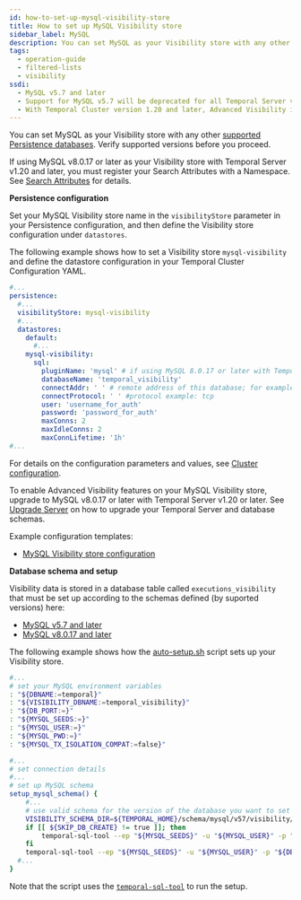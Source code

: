 ```yaml
---
id: how-to-set-up-mysql-visibility-store
title: How to set up MySQL Visibility store
sidebar_label: MySQL
description: You can set MySQL as your Visibility store with any other supported Persistence databases.
tags:
  - operation-guide
  - filtered-lists
  - visibility
ssdi:
  - MySQL v5.7 and later
  - Support for MySQL v5.7 will be deprecated for all Temporal Server versions after v1.20
  - With Temporal Cluster version 1.20 and later, Advanced Visibility is available on MySQL v8.0.17 and later
---
```


You can set MySQL as your Visibility store with any other [supported Persistence databases](/concepts/what-is-a-temporal-cluster#dependency-versions).
Verify supported versions before you proceed.

If using MySQL v8.0.17 or later as your Visibility store with Temporal Server v1.20 and later, you must register your Search Attributes with a Namespace. See [Search Attributes](/application-development/observability#visibility) for details.

**Persistence configuration**

Set your MySQL Visibility store name in the `visibilityStore` parameter in your Persistence configuration, and then define the Visibility store configuration under `datastores`.

The following example shows how to set a Visibility store `mysql-visibility` and define the datastore configuration in your Temporal Cluster Configuration YAML.

```yaml
#...
persistence:
  #...
  visibilityStore: mysql-visibility
  #...
  datastores:
    default:
      #...
    mysql-visibility:
      sql:
        pluginName: 'mysql' # if using MySQL 8.0.17 or later with Temporal Server v1.20, use "mysql8" plugin for Advanced Visibility capabilities.
        databaseName: 'temporal_visibility'
        connectAddr: ' ' # remote address of this database; for example 127.0.0.0:3306
        connectProtocol: ' ' #protocol example: tcp
        user: 'username_for_auth'
        password: 'password_for_auth'
        maxConns: 2
        maxIdleConns: 2
        maxConnLifetime: '1h'
#...
```

For details on the configuration parameters and values, see [Cluster configuration](/references/configuration#sql).

To enable Advanced Visibility features on your MySQL Visibility store, upgrade to MySQL v8.0.17 or later with Temporal Server v1.20 or later. See [Upgrade Server](/clusters/how-to-upgrade-the-temporal-server-version) on how to upgrade your Temporal Server and database schemas.

Example configuration templates:

- [MySQL Visibility store configuration](https://github.com/temporalio/temporal/blob/master/config/development-mysql.yaml)

**Database schema and setup**

Visibility data is stored in a database table called `executions_visibility` that must be set up according to the schemas defined (by suported versions) here:

- [MySQL v5.7 and later](https://github.com/temporalio/temporal/tree/master/schema/mysql/v57/visibility)
- [MySQL v8.0.17 and later](https://github.com/temporalio/temporal/tree/master/schema/mysql/v8/visibility)

The following example shows how the [auto-setup.sh](https://github.com/temporalio/docker-builds/blob/main/docker/auto-setup.sh) script sets up your Visibility store.

```bash
#...
# set your MySQL environment variables
: "${DBNAME:=temporal}"
: "${VISIBILITY_DBNAME:=temporal_visibility}"
: "${DB_PORT:=}"
: "${MYSQL_SEEDS:=}"
: "${MYSQL_USER:=}"
: "${MYSQL_PWD:=}"
: "${MYSQL_TX_ISOLATION_COMPAT:=false}"

#...
# set connection details
#...
# set up MySQL schema
setup_mysql_schema() {
    #...
    # use valid schema for the version of the database you want to set up for Visibility.
    VISIBILITY_SCHEMA_DIR=${TEMPORAL_HOME}/schema/mysql/v57/visibility/versioned
    if [[ ${SKIP_DB_CREATE} != true ]]; then
        temporal-sql-tool --ep "${MYSQL_SEEDS}" -u "${MYSQL_USER}" -p "${DB_PORT}" "${MYSQL_CONNECT_ATTR[@]}" --db "${VISIBILITY_DBNAME}" create
    fi
    temporal-sql-tool --ep "${MYSQL_SEEDS}" -u "${MYSQL_USER}" -p "${DB_PORT}" "${MYSQL_CONNECT_ATTR[@]}" --db "${VISIBILITY_DBNAME}" update-schema -d "${VISIBILITY_SCHEMA_DIR}"
  #...
}
```

Note that the script uses the [`temporal-sql-tool`](https://github.com/temporalio/temporal/blob/3b982585bf0124839e697952df4bba01fe4d9543/tools/sql/main.go) to run the setup.
